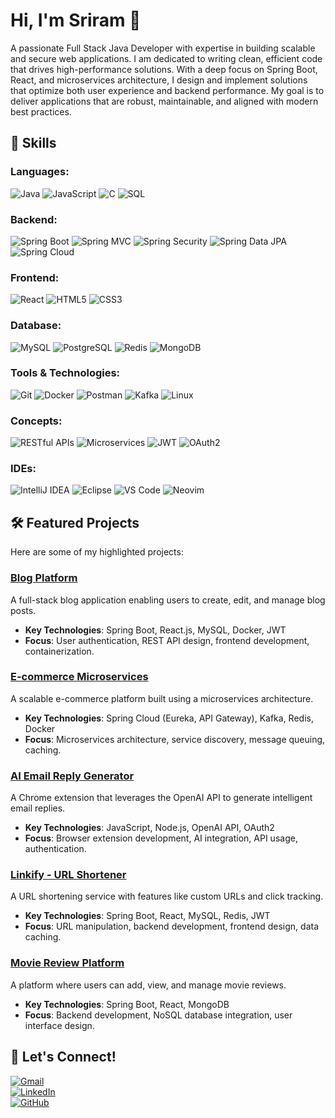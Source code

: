 # Hi, I'm Sriram 👋
A passionate Full Stack Java Developer with expertise in building scalable and secure web applications. I am dedicated to writing clean, efficient code that drives high-performance solutions. With a deep focus on Spring Boot, React, and microservices architecture, I design and implement solutions that optimize both user experience and backend performance. My goal is to deliver applications that are robust, maintainable, and aligned with modern best practices.
## 🚀 Skills

### Languages:
![Java](https://img.shields.io/badge/Java-ED8B00?style=for-the-badge&logo=openjdk&logoColor=white)
![JavaScript](https://img.shields.io/badge/JavaScript-F7DF1E?style=for-the-badge&logo=javascript&logoColor=black)
![C](https://img.shields.io/badge/C-00599C?style=for-the-badge&logo=c&logoColor=white)
![SQL](https://img.shields.io/badge/SQL-005A9C?style=for-the-badge&logo=mysql&logoColor=white)

### Backend:
![Spring Boot](https://img.shields.io/badge/Spring_Boot-6DB33F?style=for-the-badge&logo=spring-boot&logoColor=white)
![Spring MVC](https://img.shields.io/badge/Spring_MVC-6DB33F?style=for-the-badge&logo=spring&logoColor=white)
![Spring Security](https://img.shields.io/badge/Spring_Security-6DB33F?style=for-the-badge&logo=spring&logoColor=white)
![Spring Data JPA](https://img.shields.io/badge/Spring_Data_JPA-6DB33F?style=for-the-badge&logo=spring&logoColor=white)
![Spring Cloud](https://img.shields.io/badge/Spring_Cloud-6DB33F?style=for-the-badge&logo=spring&logoColor=white)

### Frontend:
![React](https://img.shields.io/badge/React-61DAFB?style=for-the-badge&logo=react&logoColor=black)
![HTML5](https://img.shields.io/badge/HTML5-E34F26?style=for-the-badge&logo=html5&logoColor=white)
![CSS3](https://img.shields.io/badge/CSS3-1572B6?style=for-the-badge&logo=css3&logoColor=white)

### Database:
![MySQL](https://img.shields.io/badge/MySQL-005C84?style=for-the-badge&logo=mysql&logoColor=white)
![PostgreSQL](https://img.shields.io/badge/PostgreSQL-4169E1?style=for-the-badge&logo=postgresql&logoColor=white)
![Redis](https://img.shields.io/badge/Redis-DC382D?style=for-the-badge&logo=redis&logoColor=white)
![MongoDB](https://img.shields.io/badge/MongoDB-47A248?style=for-the-badge&logo=mongodb&logoColor=white)

### Tools & Technologies:
![Git](https://img.shields.io/badge/Git-F05032?style=for-the-badge&logo=git&logoColor=white)
![Docker](https://img.shields.io/badge/Docker-2496ED?style=for-the-badge&logo=docker&logoColor=white)
![Postman](https://img.shields.io/badge/Postman-FF6C37?style=for-the-badge&logo=postman&logoColor=white)
![Kafka](https://img.shields.io/badge/Apache_Kafka-231F20?style=for-the-badge&logo=apache-kafka&logoColor=white)
![Linux](https://img.shields.io/badge/Linux-FCC624?style=for-the-badge&logo=linux&logoColor=black)

### Concepts:
![RESTful APIs](https://img.shields.io/badge/RESTful_APIs-6BA58D?style=for-the-badge&logo=restapi&logoColor=white)
![Microservices](https://img.shields.io/badge/Microservices-FF6D00?style=for-the-badge&logo=microservices&logoColor=white)
![JWT](https://img.shields.io/badge/JWT-black?style=for-the-badge)
![OAuth2](https://img.shields.io/badge/OAuth_2.0-white?style=for-the-badge&logo=oauth2&logoColor=red)

### IDEs:
![IntelliJ IDEA](https://img.shields.io/badge/IntelliJIDEA-000000.svg?style=for-the-badge&logo=intellij-idea&logoColor=white)
![Eclipse](https://img.shields.io/badge/Eclipse-2C2255?style=for-the-badge&logo=eclipse&logoColor=white)
![VS Code](https://img.shields.io/badge/Visual_Studio_Code-007ACC?style=for-the-badge&logo=visual-studio-code&logoColor=white)
![Neovim](https://img.shields.io/badge/Neovim-5C2CFF?style=for-the-badge&logo=neovim&logoColor=white)

## 🛠️ Featured Projects

Here are some of my highlighted projects:

### [Blog Platform](https://github.com/sriram-yourusername/blog-website)

A full-stack blog application enabling users to create, edit, and manage blog posts.

- **Key Technologies**: Spring Boot, React.js, MySQL, Docker, JWT
- **Focus**: User authentication, REST API design, frontend development, containerization.

### [E-commerce Microservices](https://github.com/sriram-yourusername/ecommerce-microservices)

A scalable e-commerce platform built using a microservices architecture.

- **Key Technologies**: Spring Cloud (Eureka, API Gateway), Kafka, Redis, Docker
- **Focus**: Microservices architecture, service discovery, message queuing, caching.

### [AI Email Reply Generator](https://github.com/sriram-yourusername/email-ai-reply-generator)

A Chrome extension that leverages the OpenAI API to generate intelligent email replies.

- **Key Technologies**: JavaScript, Node.js, OpenAI API, OAuth2
- **Focus**: Browser extension development, AI integration, API usage, authentication.

### [Linkify - URL Shortener](https://github.com/sriram-yourusername/linkify)

A URL shortening service with features like custom URLs and click tracking.

- **Key Technologies**: Spring Boot, React, MySQL, Redis, JWT
- **Focus**: URL manipulation, backend development, frontend design, data caching.

### [Movie Review Platform](https://github.com/sriram-yourusername/movie-review-app)

A platform where users can add, view, and manage movie reviews.

- **Key Technologies**: Spring Boot, React, MongoDB
- **Focus**: Backend development, NoSQL database integration, user interface design.

## 🤝 Let's Connect!

[![Gmail](https://img.shields.io/badge/Gmail-D14836?style=for-the-badge&logo=gmail&logoColor=white)](mailto:sriram9487tk@gmail.com)  
[![LinkedIn](https://img.shields.io/badge/linkedin-%230077B5.svg?style=for-the-badge&logo=linkedin&logoColor=white)](https://linkedin.com/in/sriram9487)  
[![GitHub](https://img.shields.io/badge/github-%23121011.svg?style=for-the-badge&logo=github&logoColor=white)](https://github.com/SRIRAM9487)
